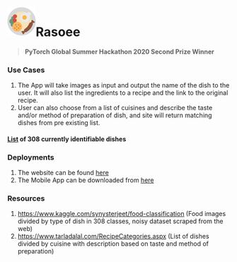 <img align="left" width="64" height="64" src="https://github.com/arijitgupta42/Rasoee/blob/master/icon.svg" alt="Rasoee app icon">


# Rasoee
> **PyTorch Global Summer Hackathon 2020 Second Prize Winner**

### Use Cases
1. The App will take images as input and output the name of the dish to the user. It will also list the ingredients to a recipe and the link to the original recipe.</br>
2. User can also choose from a list of cuisines and describe the taste and/or method of preparation of dish, and site will return matching dishes from pre existing list.

#### [List](./Dishes.txt) of 308 currently identifiable dishes

### Deployments
1. The website can be found [here](https://rasoee.herokuapp.com/)
2. The Mobile App can be downloaded from [here](https://github.com/ameyalaad/Rasoee/releases/download/v1.0/rasoee.apk)


### Resources
1. https://www.kaggle.com/synysterjeet/food-classification (Food images divided by type of dish in 308 classes, noisy dataset scraped from the web)
2. https://www.tarladalal.com/RecipeCategories.aspx (List of dishes divided by cuisine with description based on taste and method of preparation)
